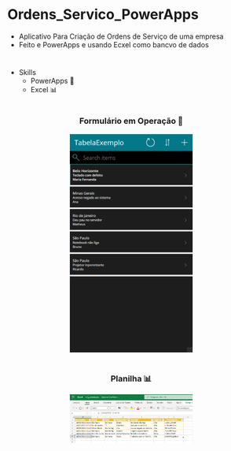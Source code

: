 # Ordens_Servico_PowerApps
* Aplicativo Para Criação de Ordens de Serviço de uma empresa
* Feito e PowerApps e usando Ecxel como bancvo de dados

#
* Skills
    * PowerApps 📱
    * Excel 📊
#

<div align='center'>
    <h3>Formulário em Operação 📝</h3>
    <img alt='Form' width='250' src='./src/assets/img/form.gif' />
</div>

#

<div align='center'>
    <h3>Planilha 📊</h3>
    <img alt='Excel' width='250' src='./src/assets/img/excel.jpg' />
</div>

 
